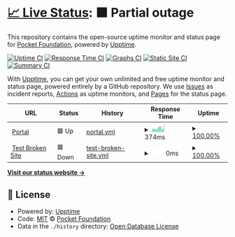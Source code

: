 # [📈 Live Status](https://pokt-foundation.github.io/pokt-upptime): <!--live status--> **🟧 Partial outage**

This repository contains the open-source uptime monitor and status page for [Pocket Foundation](https://pokt.network), powered by [Upptime](https://github.com/upptime/upptime).

[![Uptime CI](https://github.com/pokt-foundation/pokt-upptime/workflows/Uptime%20CI/badge.svg)](https://github.com/pokt-foundation/pokt-upptime/actions?query=workflow%3A%22Uptime+CI%22)
[![Response Time CI](https://github.com/pokt-foundation/pokt-upptime/workflows/Response%20Time%20CI/badge.svg)](https://github.com/pokt-foundation/pokt-upptime/actions?query=workflow%3A%22Response+Time+CI%22)
[![Graphs CI](https://github.com/pokt-foundation/pokt-upptime/workflows/Graphs%20CI/badge.svg)](https://github.com/pokt-foundation/pokt-upptime/actions?query=workflow%3A%22Graphs+CI%22)
[![Static Site CI](https://github.com/pokt-foundation/pokt-upptime/workflows/Static%20Site%20CI/badge.svg)](https://github.com/pokt-foundation/pokt-upptime/actions?query=workflow%3A%22Static+Site+CI%22)
[![Summary CI](https://github.com/pokt-foundation/pokt-upptime/workflows/Summary%20CI/badge.svg)](https://github.com/pokt-foundation/pokt-upptime/actions?query=workflow%3A%22Summary+CI%22)

With [Upptime](https://upptime.js.org), you can get your own unlimited and free uptime monitor and status page, powered entirely by a GitHub repository. We use [Issues](https://github.com/pokt-foundation/pokt-upptime/issues) as incident reports, [Actions](https://github.com/pokt-foundation/pokt-upptime/actions) as uptime monitors, and [Pages](https://pokt-foundation.github.io/pokt-upptime) for the status page.

<!--start: status pages-->
<!-- This summary is generated by Upptime (https://github.com/upptime/upptime) -->
<!-- Do not edit this manually, your changes will be overwritten -->
<!-- prettier-ignore -->
| URL | Status | History | Response Time | Uptime |
| --- | ------ | ------- | ------------- | ------ |
| <img alt="" src="https://icons.duckduckgo.com/ip3/www.portal.pokt.network.ico" height="13"> [Portal](https://www.portal.pokt.network/) | 🟩 Up | [portal.yml](https://github.com/pokt-foundation/pokt-upptime/commits/HEAD/history/portal.yml) | <details><summary><img alt="Response time graph" src="./graphs/portal/response-time-week.png" height="20"> 374ms</summary><br><a href="https://pokt-foundation.github.io/pokt-upptime/history/portal"><img alt="Response time 287" src="https://img.shields.io/endpoint?url=https%3A%2F%2Fraw.githubusercontent.com%2Fpokt-foundation%2Fpokt-upptime%2FHEAD%2Fapi%2Fportal%2Fresponse-time.json"></a><br><a href="https://pokt-foundation.github.io/pokt-upptime/history/portal"><img alt="24-hour response time 763" src="https://img.shields.io/endpoint?url=https%3A%2F%2Fraw.githubusercontent.com%2Fpokt-foundation%2Fpokt-upptime%2FHEAD%2Fapi%2Fportal%2Fresponse-time-day.json"></a><br><a href="https://pokt-foundation.github.io/pokt-upptime/history/portal"><img alt="7-day response time 374" src="https://img.shields.io/endpoint?url=https%3A%2F%2Fraw.githubusercontent.com%2Fpokt-foundation%2Fpokt-upptime%2FHEAD%2Fapi%2Fportal%2Fresponse-time-week.json"></a><br><a href="https://pokt-foundation.github.io/pokt-upptime/history/portal"><img alt="30-day response time 332" src="https://img.shields.io/endpoint?url=https%3A%2F%2Fraw.githubusercontent.com%2Fpokt-foundation%2Fpokt-upptime%2FHEAD%2Fapi%2Fportal%2Fresponse-time-month.json"></a><br><a href="https://pokt-foundation.github.io/pokt-upptime/history/portal"><img alt="1-year response time 287" src="https://img.shields.io/endpoint?url=https%3A%2F%2Fraw.githubusercontent.com%2Fpokt-foundation%2Fpokt-upptime%2FHEAD%2Fapi%2Fportal%2Fresponse-time-year.json"></a></details> | <details><summary><a href="https://pokt-foundation.github.io/pokt-upptime/history/portal">100.00%</a></summary><a href="https://pokt-foundation.github.io/pokt-upptime/history/portal"><img alt="All-time uptime 100.00%" src="https://img.shields.io/endpoint?url=https%3A%2F%2Fraw.githubusercontent.com%2Fpokt-foundation%2Fpokt-upptime%2FHEAD%2Fapi%2Fportal%2Fuptime.json"></a><br><a href="https://pokt-foundation.github.io/pokt-upptime/history/portal"><img alt="24-hour uptime 100.00%" src="https://img.shields.io/endpoint?url=https%3A%2F%2Fraw.githubusercontent.com%2Fpokt-foundation%2Fpokt-upptime%2FHEAD%2Fapi%2Fportal%2Fuptime-day.json"></a><br><a href="https://pokt-foundation.github.io/pokt-upptime/history/portal"><img alt="7-day uptime 100.00%" src="https://img.shields.io/endpoint?url=https%3A%2F%2Fraw.githubusercontent.com%2Fpokt-foundation%2Fpokt-upptime%2FHEAD%2Fapi%2Fportal%2Fuptime-week.json"></a><br><a href="https://pokt-foundation.github.io/pokt-upptime/history/portal"><img alt="30-day uptime 100.00%" src="https://img.shields.io/endpoint?url=https%3A%2F%2Fraw.githubusercontent.com%2Fpokt-foundation%2Fpokt-upptime%2FHEAD%2Fapi%2Fportal%2Fuptime-month.json"></a><br><a href="https://pokt-foundation.github.io/pokt-upptime/history/portal"><img alt="1-year uptime 100.00%" src="https://img.shields.io/endpoint?url=https%3A%2F%2Fraw.githubusercontent.com%2Fpokt-foundation%2Fpokt-upptime%2FHEAD%2Fapi%2Fportal%2Fuptime-year.json"></a></details>
| <img alt="" src="https://icons.duckduckgo.com/ip3/thissitedoesnotexist.koj.co.ico" height="13"> [Test Broken Site](https://thissitedoesnotexist.koj.co) | 🟥 Down | [test-broken-site.yml](https://github.com/pokt-foundation/pokt-upptime/commits/HEAD/history/test-broken-site.yml) | <details><summary><img alt="Response time graph" src="./graphs/test-broken-site/response-time-week.png" height="20"> 0ms</summary><br><a href="https://pokt-foundation.github.io/pokt-upptime/history/test-broken-site"><img alt="Response time 0" src="https://img.shields.io/endpoint?url=https%3A%2F%2Fraw.githubusercontent.com%2Fpokt-foundation%2Fpokt-upptime%2FHEAD%2Fapi%2Ftest-broken-site%2Fresponse-time.json"></a><br><a href="https://pokt-foundation.github.io/pokt-upptime/history/test-broken-site"><img alt="24-hour response time 0" src="https://img.shields.io/endpoint?url=https%3A%2F%2Fraw.githubusercontent.com%2Fpokt-foundation%2Fpokt-upptime%2FHEAD%2Fapi%2Ftest-broken-site%2Fresponse-time-day.json"></a><br><a href="https://pokt-foundation.github.io/pokt-upptime/history/test-broken-site"><img alt="7-day response time 0" src="https://img.shields.io/endpoint?url=https%3A%2F%2Fraw.githubusercontent.com%2Fpokt-foundation%2Fpokt-upptime%2FHEAD%2Fapi%2Ftest-broken-site%2Fresponse-time-week.json"></a><br><a href="https://pokt-foundation.github.io/pokt-upptime/history/test-broken-site"><img alt="30-day response time 0" src="https://img.shields.io/endpoint?url=https%3A%2F%2Fraw.githubusercontent.com%2Fpokt-foundation%2Fpokt-upptime%2FHEAD%2Fapi%2Ftest-broken-site%2Fresponse-time-month.json"></a><br><a href="https://pokt-foundation.github.io/pokt-upptime/history/test-broken-site"><img alt="1-year response time 0" src="https://img.shields.io/endpoint?url=https%3A%2F%2Fraw.githubusercontent.com%2Fpokt-foundation%2Fpokt-upptime%2FHEAD%2Fapi%2Ftest-broken-site%2Fresponse-time-year.json"></a></details> | <details><summary><a href="https://pokt-foundation.github.io/pokt-upptime/history/test-broken-site">100.00%</a></summary><a href="https://pokt-foundation.github.io/pokt-upptime/history/test-broken-site"><img alt="All-time uptime 100.00%" src="https://img.shields.io/endpoint?url=https%3A%2F%2Fraw.githubusercontent.com%2Fpokt-foundation%2Fpokt-upptime%2FHEAD%2Fapi%2Ftest-broken-site%2Fuptime.json"></a><br><a href="https://pokt-foundation.github.io/pokt-upptime/history/test-broken-site"><img alt="24-hour uptime 100.00%" src="https://img.shields.io/endpoint?url=https%3A%2F%2Fraw.githubusercontent.com%2Fpokt-foundation%2Fpokt-upptime%2FHEAD%2Fapi%2Ftest-broken-site%2Fuptime-day.json"></a><br><a href="https://pokt-foundation.github.io/pokt-upptime/history/test-broken-site"><img alt="7-day uptime 100.00%" src="https://img.shields.io/endpoint?url=https%3A%2F%2Fraw.githubusercontent.com%2Fpokt-foundation%2Fpokt-upptime%2FHEAD%2Fapi%2Ftest-broken-site%2Fuptime-week.json"></a><br><a href="https://pokt-foundation.github.io/pokt-upptime/history/test-broken-site"><img alt="30-day uptime 100.00%" src="https://img.shields.io/endpoint?url=https%3A%2F%2Fraw.githubusercontent.com%2Fpokt-foundation%2Fpokt-upptime%2FHEAD%2Fapi%2Ftest-broken-site%2Fuptime-month.json"></a><br><a href="https://pokt-foundation.github.io/pokt-upptime/history/test-broken-site"><img alt="1-year uptime 100.00%" src="https://img.shields.io/endpoint?url=https%3A%2F%2Fraw.githubusercontent.com%2Fpokt-foundation%2Fpokt-upptime%2FHEAD%2Fapi%2Ftest-broken-site%2Fuptime-year.json"></a></details>

<!--end: status pages-->

[**Visit our status website →**](https://pokt-foundation.github.io/pokt-upptime)

## 📄 License

- Powered by: [Upptime](https://github.com/upptime/upptime)
- Code: [MIT](./LICENSE) © [Pocket Foundation](https://pokt.network)
- Data in the `./history` directory: [Open Database License](https://opendatacommons.org/licenses/odbl/1-0/)
